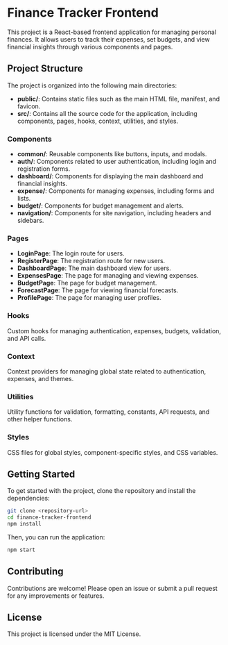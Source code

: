 # Finance Tracker Frontend

This project is a React-based frontend application for managing personal finances. It allows users to track their expenses, set budgets, and view financial insights through various components and pages.

## Project Structure

The project is organized into the following main directories:

- **public/**: Contains static files such as the main HTML file, manifest, and favicon.
- **src/**: Contains all the source code for the application, including components, pages, hooks, context, utilities, and styles.

### Components

- **common/**: Reusable components like buttons, inputs, and modals.
- **auth/**: Components related to user authentication, including login and registration forms.
- **dashboard/**: Components for displaying the main dashboard and financial insights.
- **expense/**: Components for managing expenses, including forms and lists.
- **budget/**: Components for budget management and alerts.
- **navigation/**: Components for site navigation, including headers and sidebars.

### Pages

- **LoginPage**: The login route for users.
- **RegisterPage**: The registration route for new users.
- **DashboardPage**: The main dashboard view for users.
- **ExpensesPage**: The page for managing and viewing expenses.
- **BudgetPage**: The page for budget management.
- **ForecastPage**: The page for viewing financial forecasts.
- **ProfilePage**: The page for managing user profiles.

### Hooks

Custom hooks for managing authentication, expenses, budgets, validation, and API calls.

### Context

Context providers for managing global state related to authentication, expenses, and themes.

### Utilities

Utility functions for validation, formatting, constants, API requests, and other helper functions.

### Styles

CSS files for global styles, component-specific styles, and CSS variables.

## Getting Started

To get started with the project, clone the repository and install the dependencies:

```bash
git clone <repository-url>
cd finance-tracker-frontend
npm install
```

Then, you can run the application:

```bash
npm start
```

## Contributing

Contributions are welcome! Please open an issue or submit a pull request for any improvements or features.

## License

This project is licensed under the MIT License.